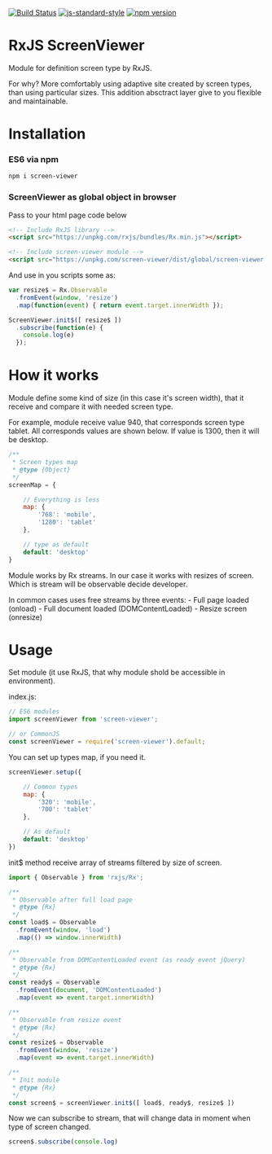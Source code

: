[![Build Status](https://travis-ci.org/RGRU/ScreenViewer.svg?branch=master)](https://travis-ci.org/RGRU/ScreenViewer)
[![js-standard-style](https://img.shields.io/badge/code%20style-standard-brightgreen.svg)](http://standardjs.com)
[![npm version](https://badge.fury.io/js/screen-viewer.svg)](https://badge.fury.io/js/screen-viewer)

# RxJS ScreenViewer
Module for definition screen type by RxJS.

For why? More comfortably using adaptive site created by screen types, than using particular sizes. This addition absctract layer give to you flexible and maintainable.

# Installation

### ES6 via npm
```sh
npm i screen-viewer
```
### ScreenViewer as global object in browser
Pass to your html page code below
```html
<!-- Include RxJS library -->
<script src="https://unpkg.com/rxjs/bundles/Rx.min.js"></script>

<!-- Include screen-viewer module -->
<script src="https://unpkg.com/screen-viewer/dist/global/screen-viewer.min.js"></script>
```
And use in you scripts some as:
```js
var resize$ = Rx.Observable
  .fromEvent(window, 'resize')
  .map(function(event) { return event.target.innerWidth });

ScreenViewer.init$([ resize$ ])
  .subscribe(function(e) {
    console.log(e)
  });
```

# How it works
Module define some kind of size (in this case it's screen width), that it receive and compare it with needed screen type.

For example, module receive value 940, that corresponds screen type tablet. All corresponds values are shown below. If value is 1300, then it will be desktop.

```js
/**
 * Screen types map
 * @type {Object}
 */
screenMap = {

    // Everything is less
    map: {
        '768': 'mobile',
        '1280': 'tablet'
    },

    // type as default
    default: 'desktop'
}
```

Module works by Rx streams. In our case it works with resizes of screen. Which is stream will be observable decide developer.

In common cases uses free streams by three events:
    - Full page loaded (onload)
    - Full document loaded (DOMContentLoaded)
    - Resize screen (onresize)

# Usage
Set module (it use RxJS, that why module shold be accessible in environment).

index.js:

```js
// ES6 modules
import screenViewer from 'screen-viewer';

// or CommonJS
const screenViewer = require('screen-viewer').default;
```

You can set up types map, if you need it.

```js
screenViewer.setup({

    // Common types
    map: {
        '320': 'mobile',
        '700': 'tablet'
    },

    // As default
    default: 'desktop'
})
```

init$ method receive array of streams filtered by size of screen.

```js
import { Observable } from 'rxjs/Rx';

/**
 * Observable after full load page
 * @type {Rx}
 */
const load$ = Observable
  .fromEvent(window, 'load')
  .map(() => window.innerWidth)

/**
 * Observable from DOMContentLoaded event (as ready event jQuery)
 * @type {Rx}
 */
const ready$ = Observable
  .fromEvent(document, 'DOMContentLoaded')
  .map(event => event.target.innerWidth)

/**
 * Observable from resize event
 * @type {Rx}
 */
const resize$ = Observable
  .fromEvent(window, 'resize')
  .map(event => event.target.innerWidth)

/**
 * Init module
 * @type {Rx}
 */
const screen$ = screenViewer.init$([ load$, ready$, resize$ ])
```

Now we can subscribe to stream, that will change data in moment when type of screen changed.

```js
screen$.subscribe(console.log)
```
